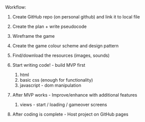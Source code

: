 <!-- SPACE INVADERS GAME -->

Workflow:

1. Create GitHub repo (on personal github) and link it to local file

2. Create the plan + write pseudocode 

3. Wireframe the game 

4. Create the game colour scheme and design pattern

5. Find/download the resources (images, sounds)

7. Start writing code! - build MVP first
    1. html
    2. basic css (enough for functionality)
    3. javascript - dom manipulation

8. After MVP works - Improve/enhance with additional features
    1. views - start / loading / gameover screens

9. After coding is complete - Host project on GitHub pages